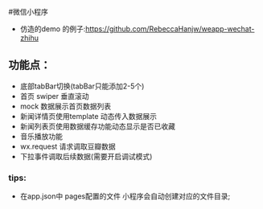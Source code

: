 #微信小程序
* 仿造的demo 的例子:https://github.com/RebeccaHanjw/weapp-wechat-zhihu

## 功能点：
* 底部tabBar切换(tabBar只能添加2-5个)
* 首页 swiper 垂直滚动
* mock 数据展示首页数据列表
* 新闻详情页使用template 动态传入数据展示
* 新闻列表页使用数据缓存功能动态显示是否已收藏
* 音乐播放功能
* wx.request 请求调取豆瓣数据
* 下拉事件调取后续数据(需要开启调试模式)
 
### tips:
* 在app.json中 pages配置的文件 小程序会自动创建对应的文件目录;
 


